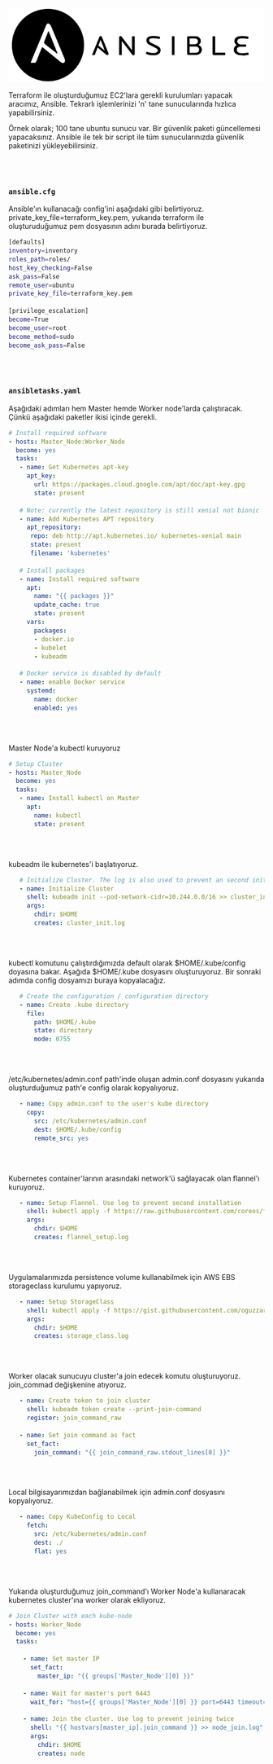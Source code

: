![N|Solid](./images/ansible.png)



Terraform ile oluşturduğumuz EC2'lara gerekli kurulumları yapacak aracımız, Ansible. Tekrarlı işlemlerinizi 'n' tane sunucularında hızlıca yapabilirsiniz. 

Örnek olarak; 100 tane ubuntu sunucu var. Bir güvenlik paketi güncellemesi yapacaksınız. Ansible ile tek bir script ile tüm sunucularınızda güvenlik paketinizi yükleyebilirsiniz.

<br /><br />

### ``` ansible.cfg ```
Ansible'ın kullanacağı config'ini aşağıdaki gibi belirtiyoruz.
private_key_file=terraform_key.pem, yukarıda terraform ile oluşturuduğumuz pem dosyasının adını burada belirtiyoruz.
```sh
[defaults]
inventory=inventory
roles_path=roles/
host_key_checking=False
ask_pass=False
remote_user=ubuntu
private_key_file=terraform_key.pem

[privilege_escalation]
become=True
become_user=root
become_method=sudo
become_ask_pass=False
```

<br /><br />

###  ```ansibletasks.yaml ```
Aşağıdaki adımları hem Master hemde Worker node'larda çalıştıracak. Çünkü aşağıdaki paketler ikisi içinde gerekli.
```yaml
# Install required software
- hosts: Master_Node:Worker_Node
  become: yes
  tasks:
   - name: Get Kubernetes apt-key
     apt_key:
       url: https://packages.cloud.google.com/apt/doc/apt-key.gpg
       state: present

   # Note: currently the latest repository is still xenial not bionic
   - name: Add Kubernetes APT repository
     apt_repository:
      repo: deb http://apt.kubernetes.io/ kubernetes-xenial main
      state: present
      filename: 'kubernetes'
      
   # Install packages
   - name: Install required software
     apt: 
       name: "{{ packages }}"
       update_cache: true
       state: present
     vars:
       packages:
       - docker.io
       - kubelet
       - kubeadm

   # Docker service is disabled by default
   - name: enable Docker service
     systemd:
       name: docker
       enabled: yes

```
<br /><br />

Master Node'a kubectl kuruyoruz
```yaml
# Setup Cluster
- hosts: Master_Node
  become: yes
  tasks:
   - name: Install kubectl on Master
     apt:
       name: kubectl
       state: present
```
<br /><br />

kubeadm ile kubernetes'i başlatıyoruz.
```yaml
   # Initialize Cluster. The log is also used to prevent an second initialization
   - name: Initialize Cluster
     shell: kubeadm init --pod-network-cidr=10.244.0.0/16 >> cluster_init.log
     args:
       chdir: $HOME
       creates: cluster_init.log
```
<br /><br />

kubectl komutunu çalıştırdığımızda default olarak $HOME/.kube/config doyasına bakar. Aşağıda $HOME/.kube dosyasını oluşturuyoruz. Bir sonraki adımda config dosyamızı buraya kopyalacağız.
```yaml
   # Create the configuration / configuration directory
   - name: Create .kube directory
     file:
       path: $HOME/.kube
       state: directory
       mode: 0755
```
<br /><br />

/etc/kubernetes/admin.conf path'inde oluşan admin.conf dosyasını yukarıda oluşturduğumuz path'e config olarak kopyalıyoruz.
```yaml
   - name: Copy admin.conf to the user's kube directory
     copy:
       src: /etc/kubernetes/admin.conf
       dest: $HOME/.kube/config
       remote_src: yes
```
<br /><br />

Kubernetes container'larının arasındaki network'ü sağlayacak olan flannel'ı kuruyoruz.
```yaml
   - name: Setup Flannel. Use log to prevent second installation
     shell: kubectl apply -f https://raw.githubusercontent.com/coreos/flannel/master/Documentation/kube-flannel.yml >> flannel_setup.log
     args:
       chdir: $HOME
       creates: flannel_setup.log
```
<br /><br />

Uygulamalarımızda persistence volume kullanabilmek için AWS EBS storageclass kurulumu yapıyoruz.
```yaml
   - name: Setup StorageClass
     shell: kubectl apply -f https://gist.githubusercontent.com/oguzzarci/7c22f218171e59e3529f9a04208a7d10/raw/28976bcb28c46ac6208ddd3b6f51988b5b7579bd/storageclass.yaml >> storage_class.log
     args:
       chdir: $HOME
       creates: storage_class.log
```
<br /><br />

Worker olacak sunucuyu cluster'a join edecek komutu oluşturuyoruz. join_commad değişkenine atıyoruz.
```yaml
   - name: Create token to join cluster
     shell: kubeadm token create --print-join-command
     register: join_command_raw

   - name: Set join command as fact
     set_fact:
       join_command: "{{ join_command_raw.stdout_lines[0] }}"
```
<br /><br />

Local bilgisayarımızdan bağlanabilmek için admin.conf dosyasını kopyalıyoruz.
```yaml
   - name: Copy KubeConfig to Local
     fetch:
       src: /etc/kubernetes/admin.conf
       dest: ./
       flat: yes
```
<br /><br />

Yukarıda oluşturduğumuz join_command'ı Worker Node'a kullanaracak kubernetes cluster'ına worker olarak ekliyoruz.
```yaml
# Join Cluster with each kube-node
- hosts: Worker_Node
  become: yes
  tasks:

    - name: Set master IP
      set_fact:
        master_ip: "{{ groups['Master_Node'][0] }}"

    - name: Wait for master's port 6443
      wait_for: "host={{ groups['Master_Node'][0] }} port=6443 timeout=1"

    - name: Join the cluster. Use log to prevent joining twice
      shell: "{{ hostvars[master_ip].join_command }} >> node_join.log"
      args:
        chdir: $HOME
        creates: node
```